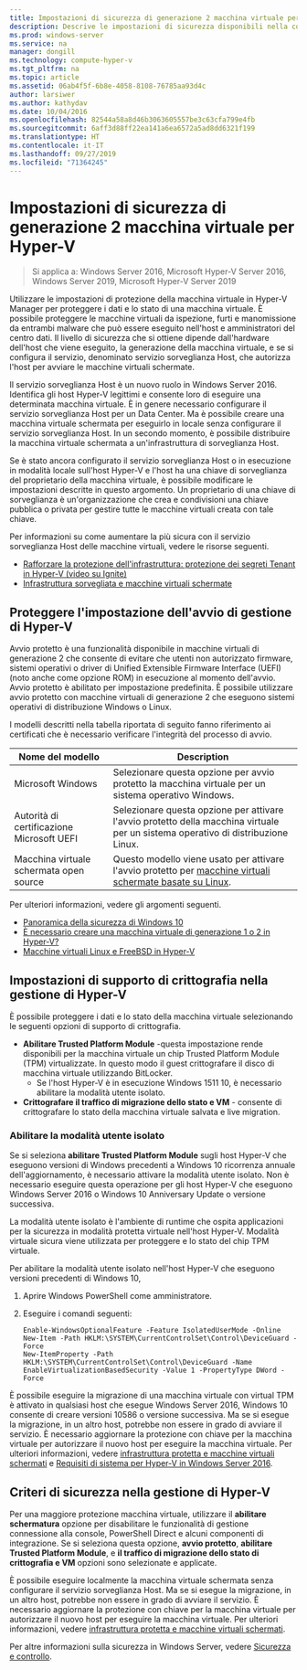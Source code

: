 ```yaml
---
title: Impostazioni di sicurezza di generazione 2 macchina virtuale per Hyper-V
description: Descrive le impostazioni di sicurezza disponibili nella console di gestione di Hyper-V per macchine virtuali di seconda generazione
ms.prod: windows-server
ms.service: na
manager: dongill
ms.technology: compute-hyper-v
ms.tgt_pltfrm: na
ms.topic: article
ms.assetid: 06ab4f5f-6b8e-4058-8108-76785aa93d4c
author: larsiwer
ms.author: kathydav
ms.date: 10/04/2016
ms.openlocfilehash: 82544a58a8d46b3063605557be3c63cfa799e4fb
ms.sourcegitcommit: 6aff3d88ff22ea141a6ea6572a5ad8dd6321f199
ms.translationtype: HT
ms.contentlocale: it-IT
ms.lasthandoff: 09/27/2019
ms.locfileid: "71364245"
---
```

# <a name="generation-2-virtual-machine-security-settings-for-hyper-v"></a>Impostazioni di sicurezza di generazione 2 macchina virtuale per Hyper-V

>Si applica a: Windows Server 2016, Microsoft Hyper-V Server 2016, Windows Server 2019, Microsoft Hyper-V Server 2019

Utilizzare le impostazioni di protezione della macchina virtuale in Hyper-V Manager per proteggere i dati e lo stato di una macchina virtuale. È possibile proteggere le macchine virtuali da ispezione, furti e manomissione da entrambi malware che può essere eseguito nell'host e amministratori del centro dati. Il livello di sicurezza che si ottiene dipende dall'hardware dell'host che viene eseguito, la generazione della macchina virtuale, e se si configura il servizio, denominato servizio sorveglianza Host, che autorizza l'host per avviare le macchine virtuali schermate.  

Il servizio sorveglianza Host è un nuovo ruolo in Windows Server 2016. Identifica gli host Hyper-V legittimi e consente loro di eseguire una determinata macchina virtuale. È in genere necessario configurare il servizio sorveglianza Host per un Data Center. Ma è possibile creare una macchina virtuale schermata per eseguirlo in locale senza configurare il servizio sorveglianza Host. In un secondo momento, è possibile distribuire la macchina virtuale schermata a un'infrastruttura di sorveglianza Host.  

Se è stato ancora configurato il servizio sorveglianza Host o in esecuzione in modalità locale sull'host Hyper-V e l'host ha una chiave di sorveglianza del proprietario della macchina virtuale, è possibile modificare le impostazioni descritte in questo argomento.   Un proprietario di una chiave di sorveglianza è un'organizzazione che crea e condivisioni una chiave pubblica o privata per gestire tutte le macchine virtuali creata con tale chiave.  

Per informazioni su come aumentare la più sicura con il servizio sorveglianza Host delle macchine virtuali, vedere le risorse seguenti.  

- [Rafforzare la protezione dell'infrastruttura: protezione dei segreti Tenant in Hyper-V (video su Ignite)](https://go.microsoft.com/fwlink/?LinkId=746379)
- [Infrastruttura sorvegliata e macchine virtuali schermate](https://go.microsoft.com/fwlink/?LinkId=746381)

## <a name="secure-boot-setting-in-hyper-v-manager"></a>Proteggere l'impostazione dell'avvio di gestione di Hyper-V  

Avvio protetto è una funzionalità disponibile in macchine virtuali di generazione 2 che consente di evitare che utenti non autorizzato firmware, sistemi operativi o driver di Unified Extensible Firmware Interface (UEFI) (noto anche come opzione ROM) in esecuzione al momento dell'avvio. Avvio protetto è abilitato per impostazione predefinita. È possibile utilizzare avvio protetto con macchine virtuali di generazione 2 che eseguono sistemi operativi di distribuzione Windows o Linux.  

I modelli descritti nella tabella riportata di seguito fanno riferimento ai certificati che è necessario verificare l'integrità del processo di avvio.  

|Nome del modello|Description|  
|-----------------|---------------|  
|Microsoft Windows|Selezionare questa opzione per avvio protetto la macchina virtuale per un sistema operativo Windows.|  
|Autorità di certificazione Microsoft UEFI|Selezionare questa opzione per attivare l'avvio protetto della macchina virtuale per un sistema operativo di distribuzione Linux.|  
|Macchina virtuale schermata open source|Questo modello viene usato per attivare l'avvio protetto per [macchine virtuali schermate basate su Linux](https://docs.microsoft.com/windows-server/security/guarded-fabric-shielded-vm/guarded-fabric-create-a-linux-shielded-vm-template).|

Per ulteriori informazioni, vedere gli argomenti seguenti.  

- [Panoramica della sicurezza di Windows 10](https://docs.microsoft.com/windows/security/threat-protection/overview-of-threat-mitigations-in-windows-10)  
- [È necessario creare una macchina virtuale di generazione 1 o 2 in Hyper-V?](../plan/Should-I-create-a-generation-1-or-2-virtual-machine-in-Hyper-V.md)  
- [Macchine virtuali Linux e FreeBSD in Hyper-V](../Supported-Linux-and-FreeBSD-virtual-machines-for-Hyper-V-on-Windows.md)  

## <a name="encryption-support-settings-in-hyper-v-manager"></a>Impostazioni di supporto di crittografia nella gestione di Hyper-V

È possibile proteggere i dati e lo stato della macchina virtuale selezionando le seguenti opzioni di supporto di crittografia.  

- **Abilitare Trusted Platform Module** -questa impostazione rende disponibili per la macchina virtuale un chip Trusted Platform Module (TPM) virtualizzate. In questo modo il guest crittografare il disco di macchina virtuale utilizzando BitLocker.
  - Se l'host Hyper-V è in esecuzione Windows 1511 10, è necessario abilitare la modalità utente isolato. 
- **Crittografare il traffico di migrazione dello stato e VM** - consente di crittografare lo stato della macchina virtuale salvata e live migration.

### <a name="enable-isolated-user-mode"></a>Abilitare la modalità utente isolato

Se si seleziona **abilitare Trusted Platform Module** sugli host Hyper-V che eseguono versioni di Windows precedenti a Windows 10 ricorrenza annuale dell'aggiornamento, è necessario attivare la modalità utente isolato. Non è necessario eseguire questa operazione per gli host Hyper-V che eseguono Windows Server 2016 o Windows 10 Anniversary Update o versione successiva.

La modalità utente isolato è l'ambiente di runtime che ospita applicazioni per la sicurezza in modalità protetta virtuale nell'host Hyper-V. Modalità virtuale sicura viene utilizzata per proteggere e lo stato del chip TPM virtuale.  

Per abilitare la modalità utente isolato nell'host Hyper-V che eseguono versioni precedenti di Windows 10,  

1.  Aprire Windows PowerShell come amministratore.  

2.  Eseguire i comandi seguenti:  

    ```  
    Enable-WindowsOptionalFeature -Feature IsolatedUserMode -Online  
    New-Item -Path HKLM:\SYSTEM\CurrentControlSet\Control\DeviceGuard -Force  
    New-ItemProperty -Path HKLM:\SYSTEM\CurrentControlSet\Control\DeviceGuard -Name EnableVirtualizationBasedSecurity -Value 1 -PropertyType DWord -Force  

    ```  

È possibile eseguire la migrazione di una macchina virtuale con virtual TPM è attivato in qualsiasi host che esegue Windows Server 2016, Windows 10 consente di creare versioni 10586 o versione successiva. Ma se si esegue la migrazione, in un altro host, potrebbe non essere in grado di avviare il servizio. È necessario aggiornare la protezione con chiave per la macchina virtuale per autorizzare il nuovo host per eseguire la macchina virtuale. Per ulteriori informazioni, vedere [infrastruttura protetta e macchine virtuali schermati](https://go.microsoft.com/fwlink/?LinkId=746381) e [Requisiti di sistema per Hyper-V in Windows Server 2016](../System-requirements-for-Hyper-V-on-Windows.md).  

## <a name="security-policy-in-hyper-v-manager"></a>Criteri di sicurezza nella gestione di Hyper-V  
Per una maggiore protezione macchina virtuale, utilizzare il **abilitare schermatura** opzione per disabilitare le funzionalità di gestione connessione alla console, PowerShell Direct e alcuni componenti di integrazione. Se si seleziona questa opzione, **avvio protetto**, **abilitare Trusted Platform Module**, e **il traffico di migrazione dello stato di crittografia e VM** opzioni sono selezionate e applicate.   

È possibile eseguire localmente la macchina virtuale schermata senza configurare il servizio sorveglianza Host. Ma se si esegue la migrazione, in un altro host, potrebbe non essere in grado di avviare il servizio. È necessario aggiornare la protezione con chiave per la macchina virtuale per autorizzare il nuovo host per eseguire la macchina virtuale. Per ulteriori informazioni, vedere [infrastruttura protetta e macchine virtuali schermati](https://go.microsoft.com/fwlink/?LinkId=746381).  

Per altre informazioni sulla sicurezza in Windows Server, vedere [Sicurezza e controllo](../../../security/Security-and-Assurance.md).  

